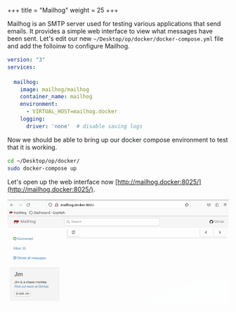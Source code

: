 +++
title = "Mailhog"
weight = 25
+++

Mailhog is an SMTP server used for testing various applications that send emails. It provides a simple web interface to view what messages have been sent. Let's edit our new `~/Desktop/op/docker/docker-compose.yml` file and add the folloinw to configure Mailhog.

```yml
version: "3"
services:

  mailhog:
    image: mailhog/mailhog
    container_name: mailhog
    environment:
      - VIRTUAL_HOST=mailhog.docker
    logging:
      driver: 'none'  # disable saving logs

```

Now we should be able to bring up our docker compose environment to test that it is working.

```bash
cd ~/Desktop/op/docker/
sudo docker-compose up
```

Let's open up the web interface now [http://mailhog.docker:8025/](http://mailhog.docker:8025/).

![Mailhog Landing Page](/static/how-to-phishing/mailhog-first-setup.png)
